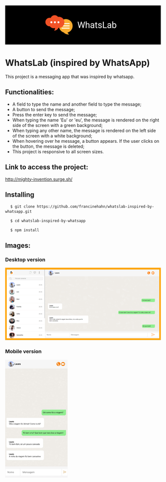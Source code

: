 ![cover](./src/img/WhatsLabCover.png)

# WhatsLab (inspired by WhatsApp)
This project is a messaging app that was inspired by whatsapp.

## Functionalities:
* A field to type the name and another field to type the message;
* A button to send the message;
* Press the enter key to send the message;
* When typing the name 'Eu' or 'eu', the message is rendered on the right side of the screen with a green background;
* When typing any other name, the message is rendered on the left side of the screen with a white background;
* When hovering over he message, a button appears. If the user clicks on the button, the message is deleted;
* This project is responsive to all screen sizes.

## Link to access the project:
http://mighty-invention.surge.sh/

## Installing
<pre>
  <code>$ git clone https://github.com/francinehahn/whatslab-inspired-by-whatsapp.git</code>
</pre>

<pre>
  <code>$ cd whatslab-inspired-by-whatsapp</code>
</pre>

<pre>
  <code>$ npm install</code>
</pre>

## Images:

### Desktop version
![Print1](./src/img/print.png)

### Mobile version
<img src="./src/img/print2.jpeg" width="40%"/>


